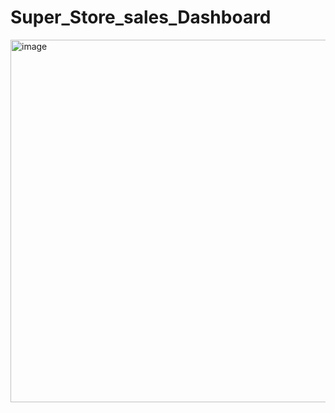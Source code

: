 # Super_Store_sales_Dashboard

<img width="580" alt="image" src="https://github.com/ik001/Super_Store_sales_Dashboard/assets/105151625/18bc9fdb-391a-4c81-93a8-85e06839b986">
